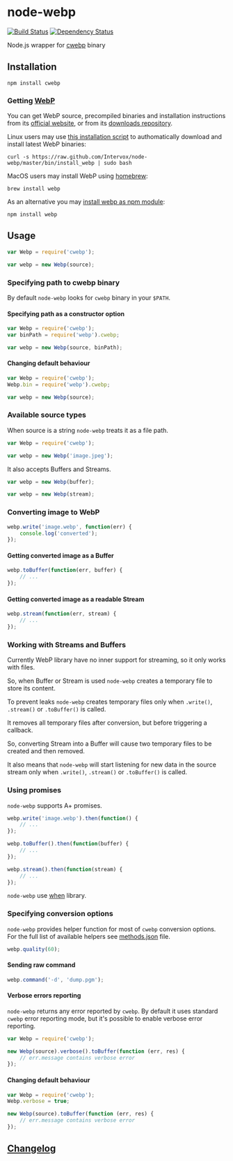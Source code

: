 node-webp
=========
[![Build Status](https://travis-ci.org/Intervox/node-webp.png?branch=master)](https://travis-ci.org/Intervox/node-webp)
[![Dependency Status](https://david-dm.org/Intervox/node-webp.png)](https://david-dm.org/Intervox/node-webp)

Node.js wrapper for [cwebp](https://developers.google.com/speed/webp/docs/cwebp) binary

## Installation

    npm install cwebp

### Getting [WebP](https://developers.google.com/speed/webp/)

You can get WebP source, precompiled binaries and installation instructions from its [official website](https://developers.google.com/speed/webp/download), or from its [downloads repository](https://code.google.com/p/webp/downloads/list).

Linux users may use [this installation script](https://github.com/Intervox/node-webp/blob/master/bin/install_webp) to authomatically download and install latest WebP binaries:

    curl -s https://raw.github.com/Intervox/node-webp/master/bin/install_webp | sudo bash

MacOS users may install WebP using [homebrew](http://brew.sh/):

    brew install webp

As an alternative you may [install webp as npm module](https://www.npmjs.org/package/webp):

    npm install webp

## Usage

```js
var Webp = require('cwebp');

var webp = new Webp(source);
```

### Specifying path to cwebp binary

By default `node-webp` looks for `cwebp` binary in your `$PATH`.

#### Specifying path as a constructor option

```js
var Webp = require('cwebp');
var binPath = require('webp').cwebp;

var webp = new Webp(source, binPath);
```

#### Changing default behaviour

```js
var Webp = require('cwebp');
Webp.bin = require('webp').cwebp;

var webp = new Webp(source);
```

### Available source types

When source is a string `node-webp` treats it as a file path.

```js
var Webp = require('cwebp');

var webp = new Webp('image.jpeg');
```

It also accepts Buffers and Streams.

```js
var webp = new Webp(buffer);
```

```js
var webp = new Webp(stream);
```

### Converting image to WebP

```js
webp.write('image.webp', function(err) {
    console.log('converted');
});
```

#### Getting converted image as a Buffer

```js
webp.toBuffer(function(err, buffer) {
    // ...
});
```

#### Getting converted image as a readable Stream

```js
webp.stream(function(err, stream) {
    // ...
});
```

### Working with Streams and Buffers

Currently WebP library have no inner support for streaming, so it only works with files.

So, when Buffer or Stream is used `node-webp` creates a temporary file to store its content.

To prevent leaks `node-webp` creates temporary files only when `.write()`, `.stream()` or `.toBuffer()` is called.

It removes all temporary files after conversion, but before triggering a callback.

So, converting Stream into a Buffer will cause two temporary files to be created and then removed.

It also means that `node-webp` will start listening for new data in the source stream only when `.write()`, `.stream()` or `.toBuffer()` is called.

### Using promises

`node-webp` supports A+ promises.

```js
webp.write('image.webp').then(function() {
    // ...
});
```

```js
webp.toBuffer().then(function(buffer) {
    // ...
});
```

```js
webp.stream().then(function(stream) {
    // ...
});
```

`node-webp` use [when](https://github.com/cujojs/when) library.

### Specifying conversion options

`node-webp` provides helper function for most of `cwebp` conversion options. For the full list of available helpers see [methods.json](https://github.com/Intervox/node-webp/blob/master/src/methods.json) file.

```js
webp.quality(60);
```

#### Sending raw command

```js
webp.command('-d', 'dump.pgm');
```

#### Verbose errors reporting

`node-webp` returns any error reported by `cwebp`. By default it uses standard `cwebp` error reporting mode, but it's possible to enable verbose error reporting.

```js
var Webp = require('cwebp');

new Webp(source).verbose().toBuffer(function (err, res) {
    // err.message contains verbose error
});
```

#### Changing default behaviour

```js
var Webp = require('cwebp');
Webp.verbose = true;

new Webp(source).toBuffer(function (err, res) {
    // err.message contains verbose error
});
```

## [Changelog](https://github.com/Intervox/node-webp/blob/master/History.md)
